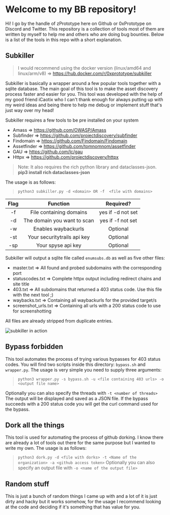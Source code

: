 
# Welcome to my BB repository!
Hi! I go by the handle of zPrototype here on Github or 0xPrototype on Discord and Twitter. This repository is a collection of tools most of them are written by myself to help me and others who are doing bug bounties. Below is a list of the tools in this repo with a short explanation.

## Subkiller
> I would recommend using the docker version (linux/amd64 and linux/arm/v8)
> => https://hub.docker.com/r/0xprototype/subkiller

Subkiller is basically a wrapper around a few popular tools together with a sqlite database. The main goal of this tool is to make the asset discovery process faster and easier for you. This tool was developed with the help of my good friend iCaotix who I can't thank enough for always putting up with my weird ideas and being there to help me debug or implement stuff that's just way over my head!

Subkiller requires a few tools to be pre installed on your system
- Amass => https://github.com/OWASP/Amass
- Subfinder => https://github.com/projectdiscovery/subfinder
- Findomain => https://github.com/Findomain/Findomain
- Assetfinder => https://github.com/tomnomnom/assetfinder
- GAU => https://github.com/lc/gau
- Httpx => https://github.com/projectdiscovery/httpx
> Note: It also requires the rich python library and dataclasses-json. **pip3 install rich dataclasses-json**

The usage is as follows:
> `python3 subkiller.py -d <domain> OR -f  <file with domains>`

| Flag|Function|Required?|
|:-------------:|:-------------:|:-----:|
|-f|File containing domains|yes if -d not set|
|-d|The domain you want to scan|yes if -f not set|
|-w|Enables waybackurls|Optional|
|-st|Your securitytrails api key|Optional|
|-sp|Your spyse api key|Optional|

Subkiller will output a sqlite file called `enumsubs.db` as well as five other files:
- master.txt => All found and probed subdomains with the corresponding port
- statuscodes.txt => Complete httpx output including redirect chains and site title
- 403.txt => All subdomains that returned a 403 status code. Use this file with the next tool ;)
- waybacks.txt => Containing all waybackurls for the provided target/s
- screenshot_urls.txt => Containing all urls with a 200 status code to use for screenshotting

All files are already stripped from duplicate entries.

![subkiller in action](https://i.imgur.com/138OH4X.png)

## Bypass forbidden
This tool automates the process of trying various bypasses for 403 status codes. You will find two scripts inside this directory: `bypass.sh` and `wrapper.py`. The usage is very simple you need to supply three arguments:
> `python3 wrapper.py -s bypass.sh -u <file containing 403 urls> -o <output file name>`

Optionally you can also specify the threads with `-t <number of threads>`
The output will be displayed and saved as a JSON file. If the bypass succeeds with a 200 status code you will get the curl command used for the bypass. 

## Dork all the things
This tool is used for automating the process of github dorking. I know there are already a lot of tools out there for the same purpose but I wanted to write my own. The usage is as follows:
> `python3 dork.py -d <file with dorks> -t <Name of the organization> -a <github access token>`
> Optionally you can also specify an output file with `-o <name of the output file>`

## Random stuff
This is just a bunch of random things I came up with and a lot of it is just dirty and hacky but it works somehow, for the usage I recommend looking at the code and deciding if it's something that has value for you.
